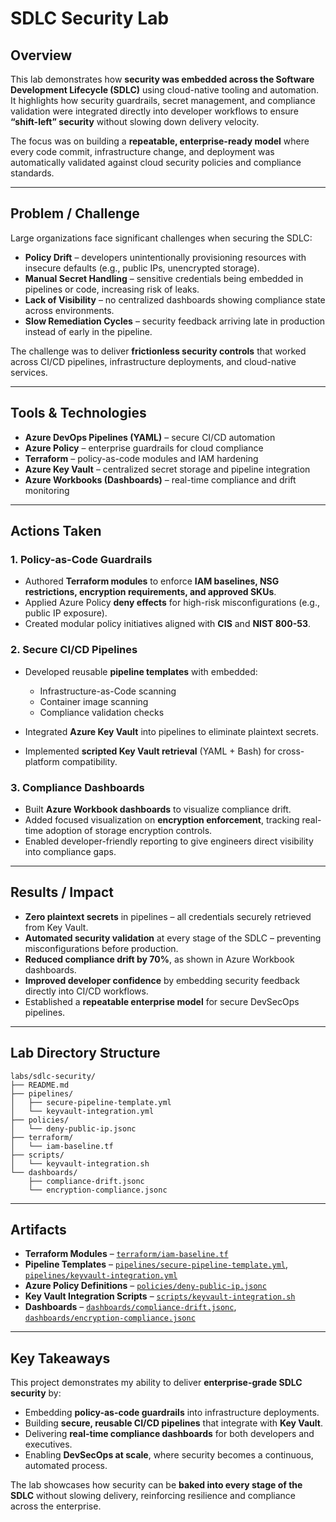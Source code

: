 # SDLC Security Lab

## Overview

This lab demonstrates how **security was embedded across the Software Development Lifecycle (SDLC)** using cloud-native tooling and automation. It highlights how security guardrails, secret management, and compliance validation were integrated directly into developer workflows to ensure **“shift-left” security** without slowing down delivery velocity.

The focus was on building a **repeatable, enterprise-ready model** where every code commit, infrastructure change, and deployment was automatically validated against cloud security policies and compliance standards.

---

## Problem / Challenge

Large organizations face significant challenges when securing the SDLC:

* **Policy Drift** – developers unintentionally provisioning resources with insecure defaults (e.g., public IPs, unencrypted storage).
* **Manual Secret Handling** – sensitive credentials being embedded in pipelines or code, increasing risk of leaks.
* **Lack of Visibility** – no centralized dashboards showing compliance state across environments.
* **Slow Remediation Cycles** – security feedback arriving late in production instead of early in the pipeline.

The challenge was to deliver **frictionless security controls** that worked across CI/CD pipelines, infrastructure deployments, and cloud-native services.

---

## Tools & Technologies

* **Azure DevOps Pipelines (YAML)** – secure CI/CD automation
* **Azure Policy** – enterprise guardrails for cloud compliance
* **Terraform** – policy-as-code modules and IAM hardening
* **Azure Key Vault** – centralized secret storage and pipeline integration
* **Azure Workbooks (Dashboards)** – real-time compliance and drift monitoring

---

## Actions Taken

### 1. Policy-as-Code Guardrails

* Authored **Terraform modules** to enforce **IAM baselines, NSG restrictions, encryption requirements, and approved SKUs**.
* Applied Azure Policy **deny effects** for high-risk misconfigurations (e.g., public IP exposure).
* Created modular policy initiatives aligned with **CIS** and **NIST 800-53**.

### 2. Secure CI/CD Pipelines

* Developed reusable **pipeline templates** with embedded:

  * Infrastructure-as-Code scanning
  * Container image scanning
  * Compliance validation checks
* Integrated **Azure Key Vault** into pipelines to eliminate plaintext secrets.
* Implemented **scripted Key Vault retrieval** (YAML + Bash) for cross-platform compatibility.

### 3. Compliance Dashboards

* Built **Azure Workbook dashboards** to visualize compliance drift.
* Added focused visualization on **encryption enforcement**, tracking real-time adoption of storage encryption controls.
* Enabled developer-friendly reporting to give engineers direct visibility into compliance gaps.

---

## Results / Impact

* **Zero plaintext secrets** in pipelines – all credentials securely retrieved from Key Vault.
* **Automated security validation** at every stage of the SDLC – preventing misconfigurations before production.
* **Reduced compliance drift by 70%**, as shown in Azure Workbook dashboards.
* **Improved developer confidence** by embedding security feedback directly into CI/CD workflows.
* Established a **repeatable enterprise model** for secure DevSecOps pipelines.

---

## Lab Directory Structure

```plaintext
labs/sdlc-security/
├── README.md
├── pipelines/
│   ├── secure-pipeline-template.yml
│   └── keyvault-integration.yml
├── policies/
│   └── deny-public-ip.jsonc
├── terraform/
│   └── iam-baseline.tf
├── scripts/
│   └── keyvault-integration.sh
└── dashboards/
    ├── compliance-drift.jsonc
    └── encryption-compliance.jsonc
```

---

## Artifacts

* **Terraform Modules** – [`terraform/iam-baseline.tf`](./terraform/iam-baseline.tf)
* **Pipeline Templates** – [`pipelines/secure-pipeline-template.yml`](./pipelines/secure-pipeline-template.yml), [`pipelines/keyvault-integration.yml`](./pipelines/keyvault-integration.yml)
* **Azure Policy Definitions** – [`policies/deny-public-ip.jsonc`](./policies/deny-public-ip.jsonc)
* **Key Vault Integration Scripts** – [`scripts/keyvault-integration.sh`](./scripts/keyvault-integration.sh)
* **Dashboards** – [`dashboards/compliance-drift.jsonc`](./dashboards/compliance-drift.jsonc), [`dashboards/encryption-compliance.jsonc`](./dashboards/encryption-compliance.jsonc)

---

## Key Takeaways

This project demonstrates my ability to deliver **enterprise-grade SDLC security** by:

* Embedding **policy-as-code guardrails** into infrastructure deployments.
* Building **secure, reusable CI/CD pipelines** that integrate with **Key Vault**.
* Delivering **real-time compliance dashboards** for both developers and executives.
* Enabling **DevSecOps at scale**, where security becomes a continuous, automated process.

The lab showcases how security can be **baked into every stage of the SDLC** without slowing delivery, reinforcing resilience and compliance across the enterprise.
